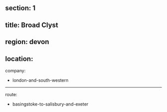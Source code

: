 ﻿section: 1
----
title: Broad Clyst
----
region: devon
----
location: 
----
company:
- london-and-south-western
----
route:
- basingstoke-to-salisbury-and-exeter
